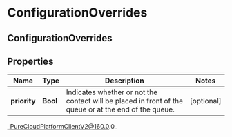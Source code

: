 # ConfigurationOverrides

## ConfigurationOverrides

## Properties

|Name | Type | Description | Notes|
|------------ | ------------- | ------------- | -------------|
| **priority** | **Bool** | Indicates whether or not the contact will be placed in front of the queue or at the end of the queue. | [optional] |



_PureCloudPlatformClientV2@160.0.0_
